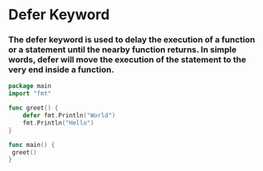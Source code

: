 # Defer Keyword

### The defer keyword is used to delay the execution of a function or a statement until the nearby function returns. In simple words, defer will move the execution of the statement to the very end inside a function.

```go
package main
import "fmt"

func greet() {
    defer fmt.Println("World")
    fmt.Println("Hello")
}

func main() {
 greet()
}
```
